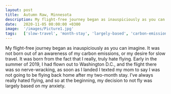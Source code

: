 ```yaml
---
layout: post
title:  Autumn Raw, Minnesota
description: My flight-free journey began as inauspiciously as you can imagine. It was not born out of an awareness of my carbon emissions, or my desire for slow t...
date:   2020-11-05 00:00:00 +0300
image:  '/images/Picture1.jpg'
tags:   ['slow-travel', 'month-stay', 'largely-based', 'carbon-emissions', 'c', 'really', '', 'wracking']
---
```

My flight-free journey began as inauspiciously as you can imagine. It was not born out of an awareness of my carbon emissions, or my desire for slow travel. It was born from the fact that I really, truly hate flying. Early in the summer of 2019, I had flown out to Washington D.C., and the flight there was so nerve-wracking, as soon as I landed I texted my mom to say I was not going to be flying back home after my two-month stay. I’ve always really hated flying, and so at the beginning, my decision to not fly was largely based on my anxiety.

